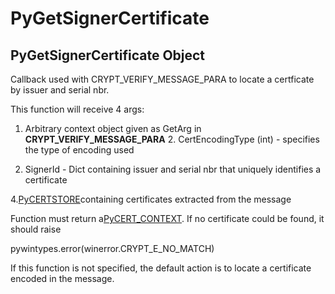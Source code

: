 # PyGetSignerCertificate

## PyGetSignerCertificate Object

Callback used with CRYPT_VERIFY_MESSAGE_PARA to locate a certficate by issuer and serial nbr. 

This function will receive 4 args: 

1. Arbitrary context object given as GetArg in __CRYPT_VERIFY_MESSAGE_PARA__ 2. CertEncodingType (int) -  specifies the type of encoding used 

3. SignerId - Dict containing issuer and serial nbr that uniquely identifies a certificate 

4.[PyCERTSTORE](#pycertstore)containing certificates extracted from the message 

Function must return a[PyCERT_CONTEXT](PyCERT.md#pycertcontext).  If no certificate could be found, it should raise 

pywintypes.error(winerror.CRYPT_E_NO_MATCH) 

If this function is not specified, the default action is to locate a certificate encoded in the message.
